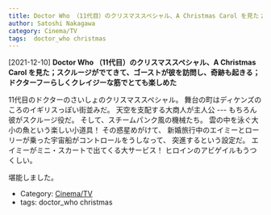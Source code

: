 ```yaml
---
title: Doctor Who （11代目）のクリスマススペシャル、A Christmas Carol を見た；スクルージがでてきて、ゴーストが彼を訪問し、奇跡も起きる；ドクターフーらしくクレイジーな筋でとても楽しめた
author: Satoshi Nakagawa
category: Cinema/TV
tags:  doctor_who christmas
---
```


[2021-12-10] **Doctor Who （11代目）のクリスマススペシャル、A Christmas Carol を見た；スクルージがでてきて、ゴーストが彼を訪問し、奇跡も起きる；ドクターフーらしくクレイジーな筋でとても楽しめた** 

 11代目のドクターのさいしょのクリスマススペシャル。
舞台の町はディケンズのころのイギリスっぽい街並みだ。
天空を支配する大商人が主人公 ---
もちろん彼がスクルージ役だ。
そして、スチームパンク風の機械たち。
雲の中を泳ぐ大小の魚という楽しい小道具！
その惑星めがけて、
新婚旅行中のエイミーとローリーが乗った宇宙船がコントロールをうしなって、
突進するという設定だ。
エイミーがミニ・スカートで出てくる大サービス！
ヒロインのアビゲイルもうつくしい。

 堪能しました。

- Category: [Cinema/TV](https://merapano.github.io/categories.html#Cinema/TV)
- tags:  doctor_who christmas
